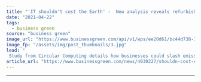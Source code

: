 ```yaml
---
title: "'IT shouldn't cost the Earth' -  New analysis reveals refurbished IT kit could save UK almost £1bn a year"
date: "2021-04-22"
tags: 
  - business green
source: "business green"
image_url: "https://www.businessgreen.com/api/v1/wps/ee20d61/bc44d738-3b91-4b49-baeb-239950526fd9/2/ewaste-350x250-185x114.jpg"
image_fp: "/assets/img/post_thumbnails/3.jpg"
lead: "
 Study from Circular Computing details how businesses could slash emissions and costs by deploying refurbished IT equipment ..."
article_url: "https://www.businessgreen.com/news/4030227/shouldn-cost-earth-analysis-reveals-refurbished-kit-save-uk-gbp1bn"
---
```


---
